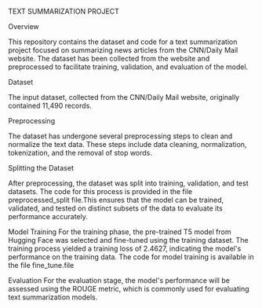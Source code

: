 TEXT SUMMARIZATION PROJECT

Overview

This repository contains the dataset and code for a text summarization project focused on summarizing news articles from the CNN/Daily Mail website. The dataset has been collected from the website and preprocessed to facilitate training, validation, and evaluation of the model.

Dataset

The input dataset, collected from the CNN/Daily Mail website, originally contained 11,490 records. 

Preprocessing

The dataset has undergone several preprocessing steps to clean and normalize the text data. These steps include data cleaning, normalization, tokenization, and the removal of stop words. 

Splitting the Dataset

After preprocessing, the dataset was split into training, validation, and test datasets. The code for this process is provided in the file preprocessed_split file.This ensures that the model can be trained, validated, and tested on distinct subsets of the data to evaluate its performance accurately.

Model Training
For the training phase, the pre-trained T5 model from Hugging Face was selected and fine-tuned using the training dataset. The training process yielded a training loss of 2.4627, indicating the model's performance on the training data. The code for model training is available in the file fine_tune.file

Evaluation
For the evaluation stage, the model's performance will be assessed using the ROUGE metric, which is commonly used for evaluating text summarization models. 
